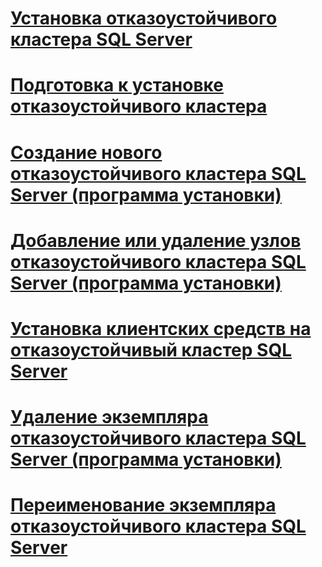 # [Установка отказоустойчивого кластера SQL Server](sql-server-failover-cluster-installation.md)

# [Подготовка к установке отказоустойчивого кластера](before-installing-failover-clustering.md)
# [Создание нового отказоустойчивого кластера SQL Server (программа установки)](create-a-new-sql-server-failover-cluster-setup.md)
# [Добавление или удаление узлов отказоустойчивого кластера SQL Server (программа установки)](add-or-remove-nodes-in-a-sql-server-failover-cluster-setup.md)
# [Установка клиентских средств на отказоустойчивый кластер SQL Server](install-client-tools-on-a-sql-server-failover-cluster.md)
# [Удаление экземпляра отказоустойчивого кластера SQL Server (программа установки)](remove-a-sql-server-failover-cluster-instance-setup.md)
# [Переименование экземпляра отказоустойчивого кластера SQL Server](rename-a-sql-server-failover-cluster-instance.md)
